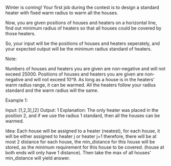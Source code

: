 Winter is coming! Your first job during the contest is to design a standard heater with fixed warm radius to warm all the houses.

Now, you are given positions of houses and heaters on a horizontal line, find out minimum radius of heaters so that all houses could be covered by those heaters.

So, your input will be the positions of houses and heaters seperately, and your expected output will be the minimum radius standard of heaters.

Note:

Numbers of houses and heaters you are given are non-negative and will not exceed 25000.
Positions of houses and heaters you are given are non-negative and will not exceed 10^9.
As long as a house is in the heaters' warm radius range, it can be warmed.
All the heaters follow your radius standard and the warm radius will the same.
 

Example 1:

Input: [1,2,3],[2]
Output: 1
Explanation: The only heater was placed in the position 2, and if we use the radius 1 standard, then all the houses can be warmed.

Idea:
Each house will be assigned to a heater (neatest), for each house, it will be either assigned to heater j or heater j+1
therefore, there will be at most 2 distance for each house, the min_distance for this house will be stored, as the minimum requirement for this house to be covered. (house at both ends will only have 1 distance).
Then take the max of all houses' min_distance will yield answer.